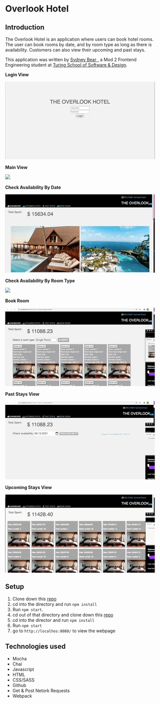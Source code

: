 # Overlook Hotel

## Introduction

The Overlook Hotel is an application where users can book hotel rooms. The user can book rooms by date, and by room type as long as there is availability. Customers can also view their upcoming and past stays.  

This application was written by [Sydney Bear ](https://github.com/sydnerd), a Mod 2 Frontend Engineering student at [Turing School of Software & Design](https://turing.edu/).

**Login View**

![](./src/images/login.gif)

**Main View**

![](./src/images/main-view.gif)

**Check Availability By Date**

![](./src/images/check-by-date.gif)

**Check Availability By Room Type**

![](./src/images/filter-by-roomtype.gif)

**Book Room**

![](./src/images/book-room.gif)

**Past Stays View**

![](./src/images/past-stays.gif)

**Upcoming Stays View**

![](./src/images/upcoming-stays.gif)

## Setup

1. Clone down this [repo](https://github.com/turingschool-examples/overlook-api)
2. cd into the directory and run `npm install`
3. Run `npm start`.
4. cd out of that directory and clone down this [repo](git@github.com:sydnerd/overlook-hotel.git)
5. cd into the director and run `npm install`
6. Run `npm start`
7. go to `http://localhos:8080/` to view the webpage

## Technologies used

- Mocha
- Chai
- Javascript
- HTML
- CSS/SASS
- Github
- Get & Post Netork Requests
- Webpack

